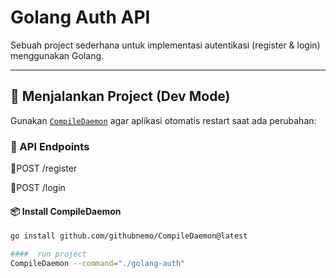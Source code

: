 # Golang Auth API

Sebuah project sederhana untuk implementasi autentikasi (register & login) menggunakan Golang.

---

## 🔧 Menjalankan Project (Dev Mode)

Gunakan [`CompileDaemon`](https://github.com/githubnemo/CompileDaemon) agar aplikasi otomatis restart saat ada perubahan:

### 📌 API Endpoints
🔐POST /register

🔑POST /login

#### 📦 Install CompileDaemon

```bash
go install github.com/githubnemo/CompileDaemon@latest

####  run project
CompileDaemon --command="./golang-auth"



